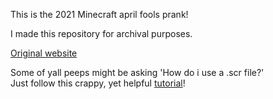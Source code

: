 This is the 2021 Minecraft april fools prank! 

I made this repository for archival purposes. 
  
[Original website](https://plus.minecraft.net/)

Some of yall peeps might be asking 'How do i use a .scr file?'  
Just follow this crappy, yet helpful [tutorial](https://www.youtube.com/watch?v=YUG7_GzP0n8)!
